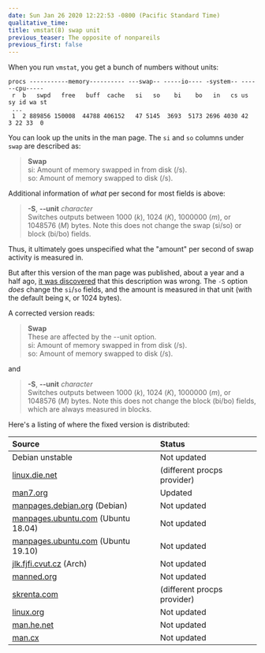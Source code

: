 ```yaml
---
date: Sun Jan 26 2020 12:22:53 -0800 (Pacific Standard Time)
qualitative_time: 
title: vmstat(8) swap unit
previous_teaser: The opposite of nonpareils
previous_first: false
---
```

When you run `vmstat`, you get a bunch of numbers without units:

```
procs -----------memory---------- ---swap-- -----io---- -system-- ------cpu-----
 r  b   swpd   free   buff  cache   si   so    bi    bo   in   cs us sy id wa st
 ...
 1  2 889856 150008  44788 406152   47 5145  3693  5173 2696 4030 42  3 22 33  0
```

You can look up the units in the man page.
The `si` and `so` columns under `swap` are described as:

> **Swap**  
> si: Amount of memory swapped in from disk (/s).  
> so: Amount of memory swapped to disk (/s).  

Additional information of _what_ per second for most fields is above:

> **-S**, **--unit** _character_  
> Switches outputs between 1000 (_k_), 1024 (_K_), 1000000 (_m_), or 1048576 (_M_) bytes.
> Note this does not change the swap (si/so) or block (bi/bo) fields.

Thus, it ultimately goes unspecified what the "amount" per second of swap activity is measured in.

But after this version of the man page was published, about a year and a half ago, [it was discovered](https://gitlab.com/procps-ng/procps/merge_requests/69) that this description was wrong.
The `-S` option _does_ change the `si`/`so` fields, and the amount is measured in that unit (with the default being `K`, or 1024 bytes).

A corrected version reads:

> **Swap**  
> These are affected by the --unit option.  
> si: Amount of memory swapped in from disk (/s).  
> so: Amount of memory swapped to disk (/s).  

and

> **-S**, **--unit** _character_  
> Switches outputs between 1000 (_k_), 1024 (_K_), 1000000 (_m_), or 1048576 (_M_) bytes.
> Note this does not change the block (bi/bo) fields, which are always measured in blocks.

Here's a listing of where the fixed version is distributed:

| Source                                                                                                  | Status                      |
|:--------------------------------------------------------------------------------------------------------|:----------------------------|
| Debian unstable                                                                                         | Not updated                 |
| [linux.die.net](https://linux.die.net/man/8/vmstat)                                                     | (different procps provider) |
| [man7.org](http://man7.org/linux/man-pages/man8/vmstat.8.html)                                          | Updated                     |
| [manpages.debian.org](https://manpages.debian.org/unstable/procps/vmstat.8.en.html) (Debian)            | Not updated                 |
| [manpages.ubuntu.com](https://manpages.ubuntu.com/manpages/bionic/en/man8/vmstat.8.html) (Ubuntu 18.04) | Not updated                 |
| [manpages.ubuntu.com](https://manpages.ubuntu.com/manpages/eoan/en/man8/vmstat.8.html) (Ubuntu 19.10)   | Not updated                 |
| [jlk.fjfi.cvut.cz](https://jlk.fjfi.cvut.cz/arch/manpages/man/core/procps-ng/vmstat.8.en) (Arch)        | Not updated                 |
| [manned.org](https://manned.org/vmstat.8)                                                               | Not updated                 |
| [skrenta.com](http://www.skrenta.com/rt/man/vmstat.8.html)                                              | (different procps provider) |
| [linux.org](https://www.linux.org/docs/man8/vmstat.html)                                                | Not updated                 |
| [man.he.net](http://man.he.net/?topic=vmstat&section=all)                                               | Not updated                 |
| [man.cx](https://man.cx/vmstat(8))                                                                      | Not updated                 |
